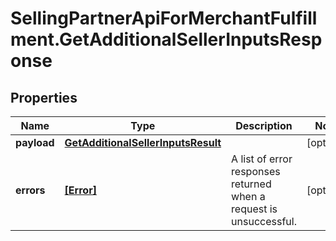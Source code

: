 # SellingPartnerApiForMerchantFulfillment.GetAdditionalSellerInputsResponse

## Properties

Name | Type | Description | Notes
------------ | ------------- | ------------- | -------------
**payload** | [**GetAdditionalSellerInputsResult**](GetAdditionalSellerInputsResult.md) |  | [optional] 
**errors** | [**[Error]**](Error.md) | A list of error responses returned when a request is unsuccessful. | [optional] 


